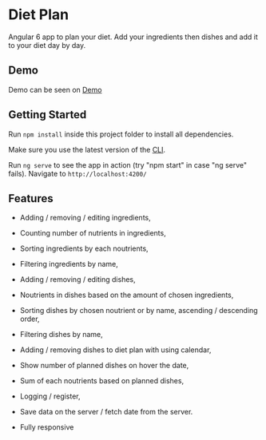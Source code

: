 # Diet Plan
Angular 6 app to plan your diet. 
Add your ingredients then dishes and add it to your diet day by day.

## Demo

Demo can be seen on [Demo](https://your-diet-plan.firebaseapp.com)



## Getting Started

Run `npm install` inside this project folder to install all dependencies.

Make sure you use the latest version of the [CLI](https://cli.angular.io/).

Run `ng serve` to see the app in action (try "npm start" in case "ng serve" fails). Navigate to `http://localhost:4200/`


## Features

* Adding / removing / editing ingredients,
* Counting number of nutrients in ingredients,
* Sorting ingredients by each noutrients,
* Filtering ingredients by name,

* Adding / removing / editing dishes,
* Noutrients in dishes based on the amount of chosen ingredients,
* Sorting dishes by chosen noutrient or by name, ascending / descending order,
* Filtering dishes by name,

* Adding / removing dishes to diet plan with using calendar,
* Show number of planned dishes on hover the date,
* Sum of each noutrients based on planned dishes,

* Logging / register,
* Save data on the server / fetch date from the server.

* Fully responsive
